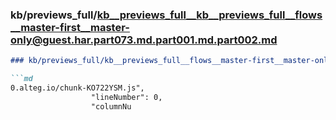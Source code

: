 ### kb/previews_full/kb__previews_full__kb__previews_full__flows__master-first__master-only@guest.har.part073.md.part001.md.part002.md

```md
### kb/previews_full/kb__previews_full__flows__master-first__master-only@guest.har.part073.md.part001.md (part 002)

```md
0.alteg.io/chunk-KO722YSM.js",
                  "lineNumber": 0,
                  "columnNu
```

```

```
